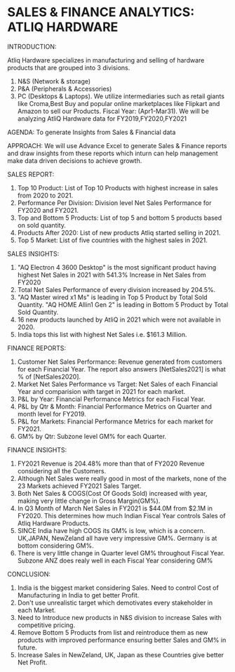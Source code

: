 # SALES & FINANCE ANALYTICS: ATLIQ HARDWARE

INTRODUCTION:

Atliq Hardware specializes in manufacturing and selling of hardware products that are grouped into 3 divisions.
1. N&S (Network & storage)
2. P&A (Peripherals & Accessories)
3. PC (Desktops & Laptops).
We utilize intermediaries such as retail giants like Croma,Best Buy
and popular online marketplaces like Flipkart and Amazon to sell our Products.
Fiscal Year: (Apr1-Mar31).
We will be analyzing AtliQ Hardware data for FY2019,FY2020,FY2021

AGENDA:
To generate Insights from Sales & Financial data

APPROACH:
We will use Advance Excel to generate Sales & Finance reports and draw insights from these reports 
which inturn can help management make data driven decisions to achieve growth.

SALES REPORT:
1. Top 10 Product: List of Top   10 Products with highest increase in sales from 2020 to 2021.
2. Performance Per Division: Division level Net Sales Performance for FY2020 and FY2021.
3. Top and Bottom 5 Products: List of top 5 and bottom 5 products based on sold quantity.
4. Products After 2020: List of new products Atliq started selling in 2021.
5. Top 5 Market: List of five countries with the highest sales in 2021.

SALES INSIGHTS:
1. "AQ Electron 4 3600 Desktop" is the most significant product having highest Net Sales in 2021 with 541.3% Increase in Net Sales from FY2020
2. Total Net Sales Performance of every division increased by 204.5%.
3. "AQ Master wired x1 Ms" is leading in Top 5 Product by Total Sold Quantity.
   "AQ HOME Allin1 Gen 2" is leading in Bottom 5 Product by Total Sold Quantity.
4. 16 new products launched by AtliQ in 2021 which were not available in 2020.
5. India tops this list with highest Net Sales i.e. $161.3 Million.

FINANCE REPORTS:
1. Customer Net Sales Performance: Revenue generated from customers for each Financial Year. The report also answers [NetSales2021] is what % of [NetSales2020].
2. Market Net Sales Performance vs Target: Net Sales of each Financial Year and comparision with target in 2021 for each market. 
3. P&L by Year: Financial Performance Metrics for each Fiscal Year.
4. P&L by Qtr & Month: Financial Performance Metrics on Quarter and month level for FY2019.
5. P&L for Markets: Financial Performance Metrics for each market for FY2021.
6. GM% by Qtr: Subzone level GM% for each Quarter.

FINANCE INSIGHTS:
1. FY2021 Revenue is 204.48% more than that of FY2020 Revenue considering all the Customers.
2. Although Net Sales were really good in most of the markets, none of the 23 Markets achieved FY2021 Sales Target.
3. Both Net Sales & COGS(Cost Of Goods Sold) increased with year, making very little change in Gross Margin(GM%).
4. In Q3 Month of March Net Sales in FY2021 is $44.0M from $2.1M in FY2020. This determines how much Indian Fiscal Year controls Sales of Atliq Hardware Products.
5. SINCE India have high COGS its GM% is low, which is a concern. UK,JAPAN, NewZeland all have very impressive GM%. Germany is at bottom considering GM%.
6. There is very little change in Quarter level GM% throughout Fiscal Year. Subzone ANZ does realy well in each Fiscal Year considering GM%


CONCLUSION:

1. India is the biggest market considering Sales. Need to control Cost of Manufacturing in India to get better Profit.
2. Don't use unrealistic target which demotivates every stakeholder in each Market.
3. Need to Introduce new products in N&S division to increase Sales with competitive pricing.
4. Remove Bottom 5 Products from list and reintroduce them as new products with improved performance ensuring better Sales and GM% in future.
5. Increase Sales in NewZeland, UK, Japan as these Countries give better Net Profit.

